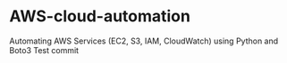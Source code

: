 # AWS-cloud-automation
Automating AWS Services (EC2, S3, IAM, CloudWatch) using Python and Boto3
Test commit
